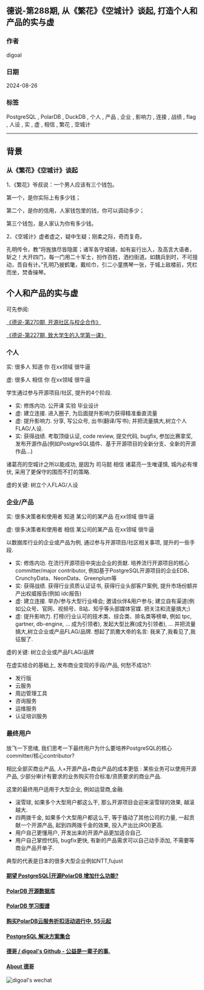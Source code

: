 ## 德说-第288期, 从《繁花》《空城计》谈起, 打造个人和产品的实与虚   
                                                                            
### 作者                                                
digoal                                                
                                                       
### 日期                                                     
2024-08-26                                                
                                                    
### 标签                                                  
PostgreSQL , PolarDB , DuckDB , 个人 , 产品 , 企业 , 影响力 , 连接 , 战绩 , flag , 人设 , 实 , 虚 , 相信 , 繁花 , 空城计       
                                                                           
----                                                    
                                                                  
## 背景    
  
### 从《繁花》《空城计》谈起    
1、《繁花》爷叔说：一个男人应该有三个钱包。  
  
第一个，是你实际上有多少钱；  
  
第二个，是你的信用，人家钱包里的钱，你可以调动多少；  
  
第三个钱包，是人家认为你有多少钱。  
  
2、《空城计》虚者虚之，疑中生疑；刚柔之际，奇而复奇。  
  
孔明传令，教“将旌旗尽皆隐匿；诸军各守城铺，如有妄行出入，及高言大语者，斩之！大开四门，每一门用二十军士，扮作百姓，洒扫街道。如魏兵到时，不可擅动，吾自有计。”孔明乃披鹤氅，戴纶巾，引二小童携琴一张，于城上敌楼前，凭栏而坐，焚香操琴。  
  
## 个人和产品的实与虚    
可先参阅:    
  
[《德说-第270期, 开源社区与校企合作》](../202311/20231130_07.md)    
  
[《德说-第227期, 致大学生的入学第一课》](../202305/20230513_01.md)    
  
### 个人  
实: 很多人 知道 你 在xx领域 很牛逼  
  
虚: 很多人 相信 你 在xx领域 很牛逼  
  
学生通过参与开源项目/社区, 提升的4个阶段.    
- 实: 修炼内功. 公开课 实验 毕业设计     
- 虚: 建立连接. 进入圈子, 为后面提升影响力获得精准垂直流量     
- 虚: 提升影响力. 分享, 写公众号, 出书(翻译/写书);  并把流量搞大,树立个人FLAG/人设.     
- 实: 获得战绩. 考取顶级认证, code review, 提交代码, bugfix, 参加比赛拿奖, 发布开源作品(例如PostgreSQL插件、基于开源项目的全新分支、全新的开源作品...)    
    
诸葛亮的空城计之所以能成功, 是因为 司马懿 相信 诸葛亮一生唯谨慎, 城内必有埋伏, 采用了更保守的围而不打的策略.    
    
虚的关键: 树立个人FLAG/人设    
  
### 企业/产品  
实: 很多决策者和使用者 知道 某公司的某产品 在xx领域 很牛逼  
  
虚: 很多决策者和使用者 相信 某公司的某产品 在xx领域 很牛逼  
  
以数据库行业的企业或产品为例, 通过参与开源项目/社区相关事项, 提升的一些手段.    
- 实: 修炼内功. 在流行开源项目中突出企业的贡献. 培养流行开源项目的核心committer/major contributor,  例如基于PostgreSQL开源项目的企业EDB、CrunchyData、NeonData、Greenplum等      
- 实: 获得战绩. 获得行业资质认证证书, 获得行业头部客户案例, 提升市场份额并产出权威报告(例如 idc报告)    
- 虚: 建立连接. 举办/参与大型行业峰会; 邀请伙伴&用户参与; 建立自有渠道(例如公众号、官网、视频号、B站、知乎等头部媒体官媒. 把关注和流量搞大;)       
- 虚: 提升影响力. 打榜(行业认可的技术类、综合类、排名类等榜单, 例如 tpc, gartner, db-engine, ... 成为引领者), 发起大型比赛(成为引领者), ... 并把流量搞大,树立企业或产品FLAG/品牌.   想起了凯撒大帝的名言: 我来了,我看见了,我征服了.     
  
虚的关键: 树立企业或产品FLAG/品牌    
  
在虚实结合的基础上, 发布商业变现的手段/产品, 何愁不成功?:     
- 发行版  
- 云服务  
- 周边管理工具  
- 咨询服务  
- 运维服务  
- 认证培训服务  
  
  
### 最终用户  
放飞一下思绪, 我们思考一下最终用户为什么要培养PostgreSQL的核心committer/核心contributor?      
  
相比全部买商业产品, 人+开源产品+商业产品的成本更低 : 某些业务可以使用开源产品, 少部分审计有要求的业务购买符合标准/资质要求的商业产品.    
  
这里的最终用户适用于大型企业, 例如运营商,金融.    
- 滚雪球, 如果多个大型用户都这么干, 那么开源项目会迎来滚雪球的效果, 越滚越大.    
- 四两拨千金, 如果多个大型用户都这么干, 等于撬动了其他公司的力量, 一起贡献一个开源产品, 起到四两拨千金的效果, 投入产出比(ROI)更高.    
- 用户自己更懂用户, 开发出来的开源产品更加适合自己.    
- 用户自己掌控代码, bugfix更快, 有新的产品需求可以自己动手添加, 不需要等商业产品开单子.  
  
典型的代表是日本的很多大型企业例如NTT,fujust    
  
  
  
#### [期望 PostgreSQL|开源PolarDB 增加什么功能?](https://github.com/digoal/blog/issues/76 "269ac3d1c492e938c0191101c7238216")
  
  
#### [PolarDB 开源数据库](https://openpolardb.com/home "57258f76c37864c6e6d23383d05714ea")
  
  
#### [PolarDB 学习图谱](https://www.aliyun.com/database/openpolardb/activity "8642f60e04ed0c814bf9cb9677976bd4")
  
  
#### [购买PolarDB云服务折扣活动进行中, 55元起](https://www.aliyun.com/activity/new/polardb-yunparter?userCode=bsb3t4al "e0495c413bedacabb75ff1e880be465a")
  
  
#### [PostgreSQL 解决方案集合](../201706/20170601_02.md "40cff096e9ed7122c512b35d8561d9c8")
  
  
#### [德哥 / digoal's Github - 公益是一辈子的事.](https://github.com/digoal/blog/blob/master/README.md "22709685feb7cab07d30f30387f0a9ae")
  
  
#### [About 德哥](https://github.com/digoal/blog/blob/master/me/readme.md "a37735981e7704886ffd590565582dd0")
  
  
![digoal's wechat](../pic/digoal_weixin.jpg "f7ad92eeba24523fd47a6e1a0e691b59")
  
